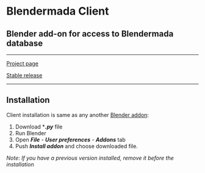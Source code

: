 # Blendermada Client
## Blender add-on for access to Blendermada database

---

[Project page](https://blendermada.com/)

[Stable release](https://blendermada.com/addon/)

---


## Installation

Client installation is same as any another [Blender addon](https://www.blender.org/manual/advanced/scripting/python/addons.html):

1. Download ****.py*** file
2. Run  Blender
3. Open ***File*** - ***User preferences*** - ***Addons*** tab
4. Push ***Install addon*** and choose downloaded file.

*Note*: *If you have a previous version installed, remove it before the installation*